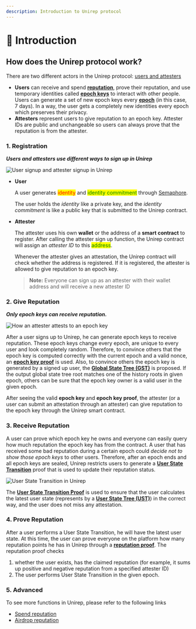 ```yaml
---
description: Introduction to Unirep protocol
---
```


# 🧩 Introduction

## How does the Unirep protocol work?

There are two different actors in the Unirep protocol: [users and attesters](broken-reference)

* **Users** can receive and spend [**reputation**](protocol/glossary/reputation.md), prove their reputation, and use temporary identities called [**epoch keys**](protocol/glossary/epoch-key.md) to interact with other people. Users can generate a set of new epoch keys every [**epoch**](protocol/glossary/epoch.md) (in this case, 7 days). In a way, the user gets a completely new identities every epoch which preserves their privacy.
* **Attesters** represent users to give reputation to an epoch key. Attester IDs are public and unchangeable so users can always prove that the reputation is from the attester.

### 1. Registration

_**Users and attesters use different ways to sign up in Unirep**_

![User signup and attester signup in Unirep](https://miro.medium.com/max/4800/0\*wcqrf4SN2TRx38YI)

*   **User**

    A user generates <mark style="color:red;">identity</mark> and <mark style="color:green;">identity commitment</mark> through [Semaphore](https://github.com/semaphore-protocol).

    The user holds the _identity_ like a private key, and the _identity commitment_ is like a public key that is submitted to the Unirep contract.
*   **Attester**

    The attester uses his own **wallet** or the address of a **smart contract** to register. After calling the attester sign up function, the Unirep contract will assign an _attester ID_ to this <mark style="color:green;">address</mark>.

    Whenever the attester gives an attestation, the Unirep contract will check whether the address is registered. If it is registered, the attester is allowed to give reputation to an epoch key.

    > **Note:** Everyone can sign up as an attester with their wallet address and will receive a new attester ID

### 2. Give Reputation

_**Only epoch keys can receive reputation.**_

![How an attester attests to an epoch key](https://miro.medium.com/max/4800/0\*zxlIej01nppoYBoc)

After a user signs up to Unirep, he can generate epoch keys to receive reputation. These epoch keys change every epoch, are unique to every user and look completely random. Therefore, to convince others that the epoch key is computed correctly with the current epoch and a valid nonce, an [**epoch key proof**](circuits/epoch-key-proof.md) is used. Also, to convince others the epoch key is generated by a signed up user, the [**Global State Tree (GST)**](protocol/glossary/trees.md#global-state-tree) is proposed. If the output global state tree root matches one of the history roots in given epoch, others can be sure that the epoch key owner is a valid user in the given epoch.

After seeing the valid **epoch key** and **epoch key proof**, the attester (or a user can submit an attestation through an attester) can give reputation to the epoch key through the Unirep smart contract.

### 3. Receive Reputation

A user can prove which epoch key he owns and everyone can easily query how much reputation the epoch key has from the contract. A user that has received some bad reputation during a certain epoch could _decide not to show those epoch keys_ to other users. Therefore, after an epoch ends and all epoch keys are sealed, Unirep restricts users to generate a [**User State Transition**](protocol/glossary/user-state-transition.md) proof that is used to update their reputation status.

![User State Transition in Unirep](https://miro.medium.com/max/4800/0\*t18QHcnKhY5LA5P8)

The [**User State Transition Proof**](circuits/user-state-transition-proof.md) is used to ensure that the user calculates the latest user state (represents by a [**User State Tree (UST)**](protocol/glossary/trees.md#user-state-tree)) in the correct way, and the user does not miss any attestation.

### 4. Prove Reputation

After a user performs a User State Transition, he will have the latest user state. At this time, the user can prove everyone on the platform how many reputation points he has in Unirep through a [**reputation proof**](circuits/reputation-proof.md). The reputation proof checks&#x20;

1. whether the user exists, has the claimed reputation (for example, it sums up positive and negative reputation from a specified attester ID)
2. The user performs User State Transition in the given epoch.

### 5. Advanced

To see more functions in Unirep, please refer to the following links

* [Spend reputation](cli/spend-reputation.md)
* [Airdrop reputation](cli/airdrop-reputation.md)
